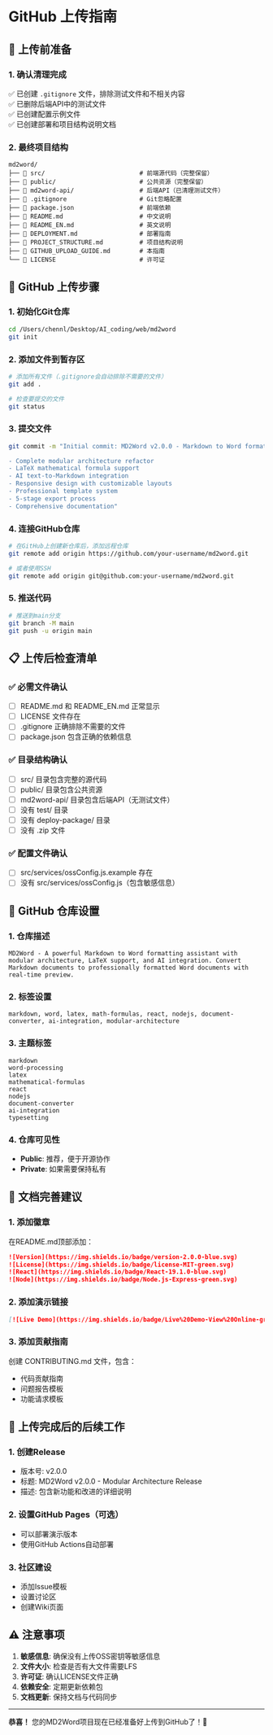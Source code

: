 # GitHub 上传指南

## 🎯 上传前准备

### 1. 确认清理完成
✅ 已创建 `.gitignore` 文件，排除测试文件和不相关内容  
✅ 已删除后端API中的测试文件  
✅ 已创建配置示例文件  
✅ 已创建部署和项目结构说明文档  

### 2. 最终项目结构
```
md2word/
├── 📁 src/                          # 前端源代码（完整保留）
├── 📁 public/                       # 公共资源（完整保留）
├── 📁 md2word-api/                  # 后端API（已清理测试文件）
├── 📄 .gitignore                    # Git忽略配置
├── 📄 package.json                  # 前端依赖
├── 📄 README.md                     # 中文说明
├── 📄 README_EN.md                  # 英文说明
├── 📄 DEPLOYMENT.md                 # 部署指南
├── 📄 PROJECT_STRUCTURE.md          # 项目结构说明
├── 📄 GITHUB_UPLOAD_GUIDE.md        # 本指南
└── 📄 LICENSE                       # 许可证
```

## 🚀 GitHub 上传步骤

### 1. 初始化Git仓库
```bash
cd /Users/chennl/Desktop/AI_coding/web/md2word
git init
```

### 2. 添加文件到暂存区
```bash
# 添加所有文件（.gitignore会自动排除不需要的文件）
git add .

# 检查要提交的文件
git status
```

### 3. 提交文件
```bash
git commit -m "Initial commit: MD2Word v2.0.0 - Markdown to Word formatting assistant

- Complete modular architecture refactor
- LaTeX mathematical formula support
- AI text-to-Markdown integration
- Responsive design with customizable layouts
- Professional template system
- 5-stage export process
- Comprehensive documentation"
```

### 4. 连接GitHub仓库
```bash
# 在GitHub上创建新仓库后，添加远程仓库
git remote add origin https://github.com/your-username/md2word.git

# 或者使用SSH
git remote add origin git@github.com:your-username/md2word.git
```

### 5. 推送代码
```bash
# 推送到main分支
git branch -M main
git push -u origin main
```

## 📋 上传后检查清单

### ✅ 必需文件确认
- [ ] README.md 和 README_EN.md 正常显示
- [ ] LICENSE 文件存在
- [ ] .gitignore 正确排除不需要的文件
- [ ] package.json 包含正确的依赖信息

### ✅ 目录结构确认
- [ ] src/ 目录包含完整的源代码
- [ ] public/ 目录包含公共资源
- [ ] md2word-api/ 目录包含后端API（无测试文件）
- [ ] 没有 test/ 目录
- [ ] 没有 deploy-package/ 目录
- [ ] 没有 .zip 文件

### ✅ 配置文件确认
- [ ] src/services/ossConfig.js.example 存在
- [ ] 没有 src/services/ossConfig.js（包含敏感信息）

## 🔧 GitHub 仓库设置

### 1. 仓库描述
```
MD2Word - A powerful Markdown to Word formatting assistant with modular architecture, LaTeX support, and AI integration. Convert Markdown documents to professionally formatted Word documents with real-time preview.
```

### 2. 标签设置
```
markdown, word, latex, math-formulas, react, nodejs, document-converter, ai-integration, modular-architecture
```

### 3. 主题标签
```
markdown
word-processing
latex
mathematical-formulas
react
nodejs
document-converter
ai-integration
typesetting
```

### 4. 仓库可见性
- **Public**: 推荐，便于开源协作
- **Private**: 如果需要保持私有

## 📖 文档完善建议

### 1. 添加徽章
在README.md顶部添加：
```markdown
![Version](https://img.shields.io/badge/version-2.0.0-blue.svg)
![License](https://img.shields.io/badge/license-MIT-green.svg)
![React](https://img.shields.io/badge/React-19.1.0-blue.svg)
![Node](https://img.shields.io/badge/Node.js-Express-green.svg)
```

### 2. 添加演示链接
```markdown
[![Live Demo](https://img.shields.io/badge/Live%20Demo-View%20Online-green.svg)](https://your-demo-url.com)
```

### 3. 添加贡献指南
创建 CONTRIBUTING.md 文件，包含：
- 代码贡献指南
- 问题报告模板
- 功能请求模板

## 🎉 上传完成后的后续工作

### 1. 创建Release
- 版本号: v2.0.0
- 标题: MD2Word v2.0.0 - Modular Architecture Release
- 描述: 包含新功能和改进的详细说明

### 2. 设置GitHub Pages（可选）
- 可以部署演示版本
- 使用GitHub Actions自动部署

### 3. 社区建设
- 添加Issue模板
- 设置讨论区
- 创建Wiki页面

## ⚠️ 注意事项

1. **敏感信息**: 确保没有上传OSS密钥等敏感信息
2. **文件大小**: 检查是否有大文件需要LFS
3. **许可证**: 确认LICENSE文件正确
4. **依赖安全**: 定期更新依赖包
5. **文档更新**: 保持文档与代码同步

---

**恭喜！** 您的MD2Word项目现在已经准备好上传到GitHub了！🚀

